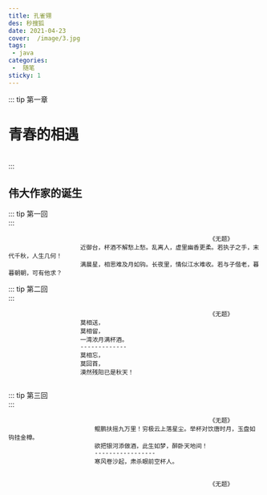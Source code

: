 ```yaml
---
title: 孔雀翎
des: 秒搜狐
date: 2021-04-23
cover:  /image/3.jpg
tags:
 - java
categories:
 -  随笔
sticky: 1
---
```


::: tip 第一章
<h1>青春的相遇</h1><br>
:::

<!-- more -->


## 伟大作家的诞生



::: tip 第一回 <br>
:::
```
                                                        《无题》
                    近御台，杯酒不解愁上愁。乱离人，虚里幽香更柔。若执子之手，末代千秋，人生几何！
                    满晨星，相思难及月如钩。长夜里，情似江水难收。若与子偕老，暮暮朝朝，可有他求？
```


::: tip 第二回 <br>
:::

```
                                                        《无题》
                    莫相送，
                    莫相留，
                    一湾浓月满杯酒。
                    -------------
                    莫相忘，
                    莫回首，
                    漠然残阳已是秋天！ 
                   
```

::: tip 第三回 <br>
:::

```
                                                        《无题》
                        鲲鹏扶摇九万里！穷极云上落星尘。举杯对饮唐时月，玉盘如钩挂金樽。
                        欲把银河添做酒，此生如梦，醉卧天地间！
                        -----------------
                        寒风卷沙起，肃杀眼前空杯人。
                   
```

```
                                                        《无题》
                        
                   
```


